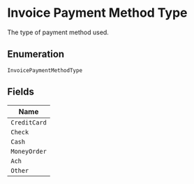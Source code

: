 
# Invoice Payment Method Type

The type of payment method used.

## Enumeration

`InvoicePaymentMethodType`

## Fields

| Name |
|  --- |
| `CreditCard` |
| `Check` |
| `Cash` |
| `MoneyOrder` |
| `Ach` |
| `Other` |

